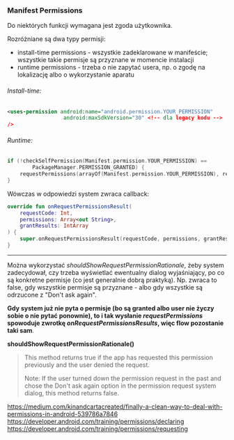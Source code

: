 ### Manifest Permissions
Do niektórych funkcji wymagana jest zgoda użytkownika. 

Rozróżniane są dwa typy permisji:
- install-time permissions - wszystkie zadeklarowane w manifeście; wszystkie takie permisje są przyznane w momencie instalacji
- runtime permissions - trzeba o nie zapytać usera, np. o zgodę na lokalizację albo o wykorzystanie aparatu


###### Install-time:
```xml
<uses-permission android:name="android.permission.YOUR_PERMISSION" 
				  android:maxSdkVersion="30" <!-- dla legacy kodu -->
/>
```


###### Runtime: 
```kotlin
if (!checkSelfPermission(Manifest.permission.YOUR_PERMISSION) == 
        PackageManager.PERMISSION_GRANTED) {
	requestPermissions(arrayOf(Manifest.permission.YOUR_PERMISSION), requestCode)        
}
```

Wówczas w odpowiedzi system zwraca callback:

```kotlin
override fun onRequestPermissionsResult(  
    requestCode: Int,  
    permissions: Array<out String>,  
    grantResults: IntArray  
) {  
    super.onRequestPermissionsResult(requestCode, permissions, grantResults)  
}
```

---
Można wykorzystać *shouldShowRequestPermissionRationale*, żeby system zadecydował, czy trzeba wyświetlać ewentualny dialog wyjaśniający, po co są konkretne permisje (co jest generalnie dobrą praktyką). Np. zwraca to false, gdy wszystkie permisje są przyznane - albo gdy wszystkie są odrzucone z "Don't ask again".

**Gdy system już nie pyta o permisje (bo są granted albo user nie życzy sobie o nie pytać ponownie), to i tak wysłanie _requestPermissions_ spowoduje zwrotkę _onRequestPermissionsResults_, więc flow pozostanie taki sam**.



**shouldShowRequestPermissionRationale()**

> This method returns true if the app has requested this permission previously and the user denied the request.
> 
> Note: If the user turned down the permission request in the past and chose the Don't ask again option in the permission request system dialog, this method returns false.


https://medium.com/kinandcartacreated/finally-a-clean-way-to-deal-with-permissions-in-android-539786a7846
https://developer.android.com/training/permissions/declaring
https://developer.android.com/training/permissions/requesting